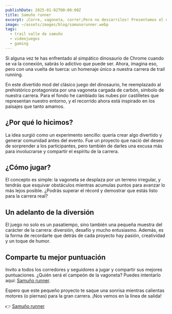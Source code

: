 ```yaml
---
publishDate: 2025-01-02T00:00:00Z
title: Samuño runner
excerpt: ¡Corre, vagoneta, corre!¡Pero no descarriles! Presentamos el que primer juego de una carrera de trail running
image: ~/assets/images/blog/samunorunner.webp
tags:
  - trail valle de samuño
  - videojuegos
  - gaming
---
```


Si alguna vez te has enfrentado al simpático dinosaurio de Chrome cuando se va la conexión, sabrás lo adictivo que puede ser. Ahora, imagina eso, pero con una vuelta de tuerca: un homenaje único a nuestra carrera de trail running.

En este divertido mod del clásico juego del dinosaurio, he reemplazado al prehistórico protagonista por una vagoneta cargada de carbón, símbolo de nuestra carrera. Para el fondo he cambiado las nubes por castilletes que representan nuestro entorno, y el recorrido ahora está inspirado en los paisajes que tanto amamos.

## ¿Por qué lo hicimos?

La idea surgió como un experimento sencillo: quería crear algo divertido y generar comunidad antes del evento. Fue un proyecto que nació del deseo de sorprender a los participantes, pero también de darles una excusa más para involucrarse y compartir el espíritu de la carrera.

## ¿Cómo jugar?

El concepto es simple: la vagoneta se desplaza por un terreno irregular, y tendrás que esquivar obstáculos mientras acumulas puntos para avanzar lo más lejos posible. ¿Podrás superar el récord y demostrar que estás listo para la carrera real?

## Un adelanto de la diversión

El juego no solo es un pasatiempo, sino también una pequeña muestra del carácter de la carrera: diversión, desafío y mucho entusiasmo. Además, es la forma de recordarte que detrás de cada proyecto hay pasión, creatividad y un toque de humor.

## Comparte tu mejor puntuación

Invito a todos los corredores y seguidores a jugar y compartir sus mejores puntuaciones. ¿Quién será el campeón de la vagoneta? Puedes intentarlo aquí: [Samuño runner](https://guitarranalon.github.io/samuno-runner/).

Espero que este pequeño proyecto te saque una sonrisa mientras calientas motores (o piernas) para la gran carrera. ¡Nos vemos en la línea de salida!

👉 [Samuño runner](https://guitarranalon.github.io/samuno-runner/)
